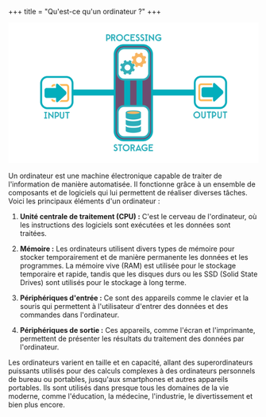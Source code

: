 +++
title = "Qu'est-ce qu'un ordinateur ?"
+++

![Schéma d'un ordinateur](ordinateur.png)

Un ordinateur est une machine électronique capable de traiter de l'information de manière automatisée. Il fonctionne grâce à un ensemble de composants et de logiciels qui lui permettent de réaliser diverses tâches. Voici les principaux éléments d'un ordinateur :

1. **Unité centrale de traitement (CPU) :** C'est le cerveau de l'ordinateur, où les instructions des logiciels sont exécutées et les données sont traitées.

2. **Mémoire :** Les ordinateurs utilisent divers types de mémoire pour stocker temporairement et de manière permanente les données et les programmes. La mémoire vive (RAM) est utilisée pour le stockage temporaire et rapide, tandis que les disques durs ou les SSD (Solid State Drives) sont utilisés pour le stockage à long terme.

3. **Périphériques d'entrée :** Ce sont des appareils comme le clavier et la souris qui permettent à l'utilisateur d'entrer des données et des commandes dans l'ordinateur.

4. **Périphériques de sortie :** Ces appareils, comme l'écran et l'imprimante, permettent de présenter les résultats du traitement des données par l'ordinateur.

Les ordinateurs varient en taille et en capacité, allant des superordinateurs puissants utilisés pour des calculs complexes à des ordinateurs personnels de bureau ou portables, jusqu'aux smartphones et autres appareils portables. Ils sont utilisés dans presque tous les domaines de la vie moderne, comme l'éducation, la médecine, l'industrie, le divertissement et bien plus encore.